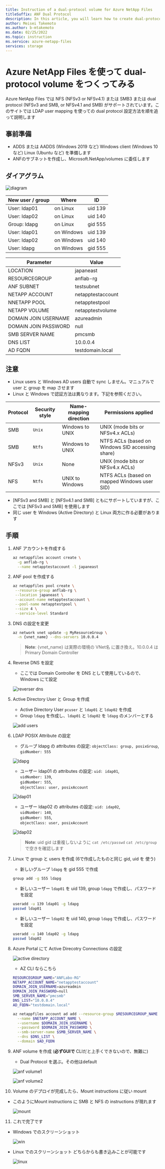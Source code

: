 ```yaml
---
title: Instruction of a dual-protocol volume for Azure NetApp Files
titleSuffix: ANF Dual Protocol
description: In this article, you will learn how to create dual-protocol volumes of ANF
author: Meisei Takemoto
ms.author: b-mtakemoto
ms.date: 02/25/2022
ms.topic: instruction
ms.service: azure-netapp-files
services: storage
---
```

# Azure NetApp Files を使って dual-protocol volume をつくってみる

Azure NetApp Files では NFS (NFSv3 or NFSv4.1) または SMB3 または dual protocol (NFSv3 and SMB, or NFSv4.1 and SMB) がサポートされています。このサイトでは LDAP user mapping を使っての dual protocol 設定方法を順を追って説明します

## 事前準備

* ADDS または AADDS (Windows 2019 など) Windows client (Windows 10 など) Linux (Ubuntu など) を準備します
* ANFのサブネットを作成し、Microsoft.NetApp/volumes に委任します

## ダイアグラム

![diagram](https://github.com/maysay1999/tipstricks/blob/main/images/anf-dual_protocol_diagram.png)

| New user / group | Where      | ID      |
|------------------|------------|---------|
| User: ldap01     | on Linux   | uid 139 |
| User: ldap02     | on Linux   | uid 140 |
| Group: ldapg     | on Linux   | gid 555 |
| User: ldap01     | on Windows | uid 139 |
| User: ldap02     | on Windows | uid 140 |
| User: ldapg      | on Windows | gid 555 |

| Parameter            | Value          |
|----------------------|----------------|
| LOCATION             | japaneast   |
| RESOURCEGROUP        | anflab-rg   |
| ANF SUBNET           | testsubnet   |
| NETAPP ACCOUNT       | netapptestaccount  |
| NNETAPP POOL         | netapptestpool |
| NETAPP VOLUME        | netapptestvolume  |
| DOMAIN JOIN USERNAME | azureadmin |
| DOMAIN JOIN PASSWORD | null |
| SMB SERVER NAME      | pmcsmb |
| DNS LIST             | 10.0.0.4 |
| AD FQDN              | testdomain.local |

## 注意

* Linux users と Windows AD users 自動で sync しません。マニュアルで user と group を map させます
* Linux と Windows で認証方法は異なります。下記を参照ください。

|     Protocol          |     Security style          |     Name-mapping direction          |     Permissions applied          |
|-----------------------|-----------------------------|-------------------------------------|----------------------------------|
|  SMB  |  `Unix`  |  Windows to UNIX  |  UNIX (mode bits or NFSv4.x ACLs)  |
|  SMB  |  `Ntfs`  |  Windows to UNIX  |  NTFS ACLs (based on Windows SID accessing share)  |
|  NFSv3  |  `Unix`  |  None  |  UNIX (mode bits or NFSv4.x ACLs)  |
|  NFS  |  `Ntfs`  |  UNIX to Windows  |  NTFS ACLs (based on mapped Windows user SID)  |

* [NFSv3 and SMB] と [NFSv4.1 and SMB] ともにサポートしていますが、ここでは [NFSv3 and SMB] を使用します
* 同じ user を Windows (Active Directory) と Linux 両方に作る必要があります

## 手順

1. ANF アカウントを作成する

   ```Bash
   az netappfiles account create \
     -g anflab-rg \
     --name netapptestaccount -l japaneast
   ```

2. ANF pool を作成する

   ```Bash
   az netappfiles pool create \
    --resource-group anflab-rg \
    --location japaneast \
    --account-name netapptestaccount \
    --pool-name netapptestpool \
    --size 4 \
    --service-level Standard
   ```

3. DNS の設定を変更

   ```Bash
   az network vnet update -g MyResourceGroup \
     -n {vnet_name} --dns-servers 10.0.0.4
   ```

   > **Note**:  {vnet_name} は実際の環境の VNet名 に置き換え。10.0.0.4 は Primary Domain Controller

4. Reverse DNS を設定

   * ここでは Domain Controller を DNS として使用しているので、Windows にて設定

   ![reverser dns](https://github.com/maysay1999/tipstricks/blob/main/images/anf-dual-protocol_dns.png)

5. Active Directory User と Group を作成

   * Active Directory User `pcuser` と `ldap01` と `ldap02` を作成
   * Group `ldapg` を作成し、`ldap01` と `ldap02` を `ldapg` のメンバーとする

   ![add users](https://github.com/maysay1999/tipstricks/blob/main/images/anf-dual-protocol_ad_users.png)

6. LDAP POSIX Attribute の設定

   * グループ ldapg の attributes の設定:
    `objectClass: group, posixGroup`,  
    `gidNumber: 555`

    ![ldapg](https://github.com/maysay1999/tipstricks/blob/main/images/anf-dual-protocol_group.png)

   * ユーザー ldap01 の attributes の設定:
    `uid: idap01`,  
    `uidNumber: 139`,  
    `gidNumber: 555`,  
    `objectClass: user, posixAccount`

    ![ldap01](https://github.com/maysay1999/tipstricks/blob/main/images/anf-dual-protocol_ldap01.png)

   * ユーザー ldap02 の attributes の設定:
    `uid: idap02`,  
    `uidNumber: 140`,  
    `gidNumber: 555`,  
    `objectClass: user, posixAccount`

    ![ldap02](https://github.com/maysay1999/tipstricks/blob/main/images/anf-dual-protocol_ldap02.png)

   > **Note**:  uid gid は重複しないように `cat /etc/passwd` `cat /etc/group` で空きを確認します

7. Linux で group と users を作成 (6で作成したものと同じ gid, uid を 使う)

   * 新しいグループ `ldapg` を gid 555 で作成

   ```Bash
   group add -g 555 ldapg
    ```

   * 新しいユーザー `ldap01` を uid 139, group `ldapg` で作成し、パスワードを設定

   ```Bash
   useradd -u 139 ldap01 -g ldapg
   passwd ldap01
    ```

   * 新しいユーザー `ldap02` を uid 140, group `ldapg` で作成し、パスワードを設定

   ```Bash
   useradd -u 140 ldap02 -g ldapg
   passwd ldap02
    ```

8. Azure Portal にて Active Direcotry Connections の設定

   ![active directory](https://github.com/maysay1999/tipstricks/blob/main/images/anf-dual-protocol_ad_settings.png)

   * AZ CLI ならこちら

   ```Bash
   RESOURCEGROUP_NAME="ANFLabo-RG"
   NETAPP_ACCOUNT_NAME="netapptestaccount"
   DOMAIN_JOIN_USERNAME=azureadmin
   DOMAIN_JOIN_PASSWORD=null
   SMB_SERVER_NAME="pmcsmb"
   DNS_LIST="10.0.0.4"
   AD_FQDN="testdomain.local"

   az netappfiles account ad add --resource-group $RESOURCEGROUP_NAME \
     --name $NETAPP_ACCOUNT_NAME \
     --username $DOMAIN_JOIN_USERNAME \
     --password $DOMAIN_JOIN_PASSWORD \
     --smb-server-name $SMB_SERVER_NAME \
     --dns $DNS_LIST \
     --domain $AD_FQDN
   ```

9. ANF volume を作成 (**必ずGUIで** CLIだと上手くできないので、無難に)

   * Dual Protocol を選ぶ。その他はdefault

   ![anf volume1](https://github.com/maysay1999/tipstricks/blob/main/images/anf-dual-protocol_volume1.png)

   ![anf volume2](https://github.com/maysay1999/tipstricks/blob/main/images/anf-dual-protocol_volume2.png)

10. Volume のデプロイが完成したら、Mount instructions に従い mount

* このようにMount instructions に SMB と NFS の instructions が現れます

   ![mount](https://github.com/maysay1999/tipstricks/blob/main/images/anf-dual-protocol_mount.png)

11. これで完了です

* Windows でのスクリーンショット

   ![win](https://github.com/maysay1999/tipstricks/blob/main/images/anf-dual-protocol_win.png)

* Linux でのスクリーンショット どちらからも書き込みことが可能です

   ![linux](https://github.com/maysay1999/tipstricks/blob/main/images/anf-dual-protocol_linux.png)
